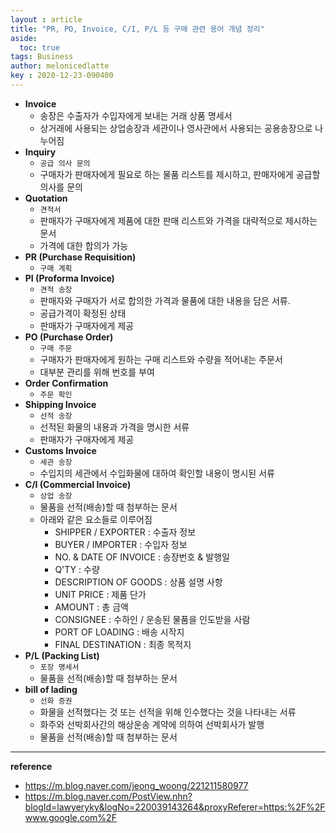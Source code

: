 ```yaml
---
layout : article
title: "PR, PO, Invoice, C/I, P/L 등 구매 관련 용어 개념 정리"
aside:
  toc: true
tags: Business
author: melonicedlatte  
key : 2020-12-23-090400
---      
```


- **Invoice**
  - 송장은 수출자가 수입자에게 보내는 거래 상품 명세서
  - 상거래에 사용되는 상업송장과 세관이나 영사관에서 사용되는 공용송장으로 나누어짐
- **Inquiry**
  - `공급 의사 문의`
  - 구매자가 판매자에게 필요로 하는 물품 리스트를 제시하고, 판매자에게 공급할 의사를 문의
- **Quotation**
  - `견적서`
  - 판매자가 구매자에게 제품에 대한 판매 리스트와 가격을 대략적으로 제시하는 문서
  - 가격에 대한 합의가 가능
- **PR (Purchase Requisition)**
  - `구매 계획`
- **PI (Proforma Invoice)**
  - `견적 송장`
  - 판매자와 구매자가 서로 합의한 가격과 물품에 대한 내용을 담은 서류. 
  - 공급가격이 확정된 상태
  - 판매자가 구매자에게 제공
- **PO (Purchase Order)**
  - `구매 주문`
  - 구매자가 판매자에게 원하는 구매 리스트와 수량을 적어내는 주문서
  - 대부분 관리를 위해 번호를 부여 
- **Order Confirmation**
  - `주문 확인`
- **Shipping Invoice**
  - `선적 송장`
  - 선적된 화물의 내용과 가격을 명시한 서류
  - 판매자가 구매자에게 제공
- **Customs Invoice**
  - `세관 송장`
  - 수입지의 세관에서 수입화물에 대하여 확인할 내용이 명시된 서류
- **C/I (Commercial Invoice)** 
  - `상업 송장`
  - 물품을 선적(배송)할 때 첨부하는 문서
  - 아래와 같은 요소들로 이루어짐
    - SHIPPER / EXPORTER : 수출자 정보
    - BUYER / IMPORTER : 수입자 정보
    - NO. & DATE OF INVOICE : 송장번호 & 발행일
    - Q'TY : 수량 
    - DESCRIPTION OF GOODS : 상품 설명 사항
    - UNIT PRICE : 제품 단가
    - AMOUNT : 총 금액
    - CONSIGNEE : 수하인 / 운송된 물품을 인도받을 사람
    - PORT OF LOADING : 배송 시작지
    - FINAL DESTINATION : 최종 목적지 
- **P/L (Packing List)**
  - `포장 명세서`
  - 물품을 선적(배송)할 때 첨부하는 문서
- **bill of lading**
  - `선화 증권`
  - 화물을 선적했다는 것 또는 선적을 위해 인수했다는 것을 나타내는 서류
  - 화주와 선박회사간의 해상운송 계약에 의하여 선박회사가 발행
  - 물품을 선적(배송)할 때 첨부하는 문서

---

**reference**

- https://m.blog.naver.com/jeong_woong/221211580977
- https://m.blog.naver.com/PostView.nhn?blogId=lawyeryky&logNo=220039143264&proxyReferer=https:%2F%2Fwww.google.com%2F

